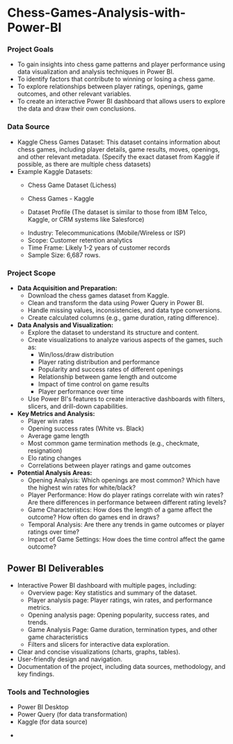 # Chess-Games-Analysis-with-Power-BI

### Project Goals

* To gain insights into chess game patterns and player performance using data visualization and analysis techniques in Power BI.
* To identify factors that contribute to winning or losing a chess game.
* To explore relationships between player ratings, openings, game outcomes, and other relevant variables.
* To create an interactive Power BI dashboard that allows users to explore the data and draw their own conclusions.

###  Data Source

* Kaggle Chess Games Dataset: This dataset contains information about chess games, including player details, game results, moves, openings, and other relevant metadata. (Specify the exact dataset from Kaggle if possible, as there are multiple chess datasets)
* Example Kaggle Datasets:
    * Chess Game Dataset (Lichess)
    * Chess Games - Kaggle
 
    * Dataset Profile (The dataset is similar to those from IBM Telco, Kaggle, or CRM systems like Salesforce)
    - Industry: Telecommunications (Mobile/Wireless or ISP)
    - Scope: Customer retention analytics
    - Time Frame: Likely 1-2 years of customer records
    - Sample Size: 6,687 rows.

### Project Scope

* **Data Acquisition and Preparation:**
    * Download the chess games dataset from Kaggle.
    * Clean and transform the data using Power Query in Power BI.
    * Handle missing values, inconsistencies, and data type conversions.
    * Create calculated columns (e.g., game duration, rating difference).
* **Data Analysis and Visualization:**
    * Explore the dataset to understand its structure and content.
    * Create visualizations to analyze various aspects of the games, such as:
        * Win/loss/draw distribution
        * Player rating distribution and performance
        * Popularity and success rates of different openings
        * Relationship between game length and outcome
        * Impact of time control on game results
        * Player performance over time
    * Use Power BI's features to create interactive dashboards with filters, slicers, and drill-down capabilities.
* **Key Metrics and Analysis:**
    * Player win rates
    * Opening success rates (White vs. Black)
    * Average game length
    * Most common game termination methods (e.g., checkmate, resignation)
    * Elo rating changes
    * Correlations between player ratings and game outcomes
* **Potential Analysis Areas:**
    * Opening Analysis: Which openings are most common? Which have the highest win rates for white/black?
    * Player Performance: How do player ratings correlate with win rates? Are there differences in performance between different rating levels?
    * Game Characteristics: How does the length of a game affect the outcome? How often do games end in draws?
    * Temporal Analysis: Are there any trends in game outcomes or player ratings over time?
    * Impact of Game Settings: How does the time control affect the game outcome?

## Power BI Deliverables

* Interactive Power BI dashboard with multiple pages, including:
    * Overview page: Key statistics and summary of the dataset.
    * Player analysis page: Player ratings, win rates, and performance metrics.
    * Opening analysis page: Opening popularity, success rates, and trends.
    * Game Analysis Page: Game duration, termination types, and other game characteristics
    * Filters and slicers for interactive data exploration.
* Clear and concise visualizations (charts, graphs, tables).
* User-friendly design and navigation.
* Documentation of the project, including data sources, methodology, and key findings.

### Tools and Technologies

* Power BI Desktop
* Power Query (for data transformation)
* Kaggle (for data source)



 - 

 

